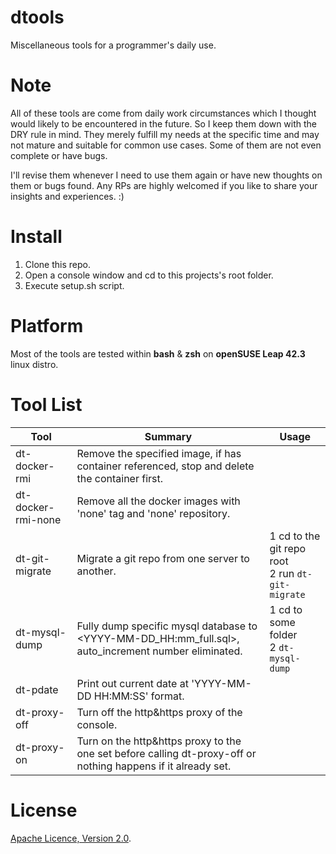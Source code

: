 # dtools
Miscellaneous tools for a programmer's  daily use.  

# Note
All of these tools are come from daily work circumstances which I thought would likely to be encountered in the future. So I keep them down with the DRY rule in mind. They merely fulfill my needs at the specific time and may not mature and suitable for common use cases. Some of them are not even complete or have bugs.  

I'll revise them whenever I need to use them again or have new thoughts on them or bugs found. Any RPs are highly welcomed if you like to share your insights and experiences. :) 

# Install
1. Clone this repo.
2. Open a console window and cd to this projects's root folder.
3. Execute setup.sh script.

# Platform
Most of the tools are tested within **bash** & **zsh** on **openSUSE Leap 42.3** linux distro.

# Tool List
| Tool | Summary | Usage |
|------|---------|-------|
| dt-docker-rmi | Remove the specified image, if has container referenced, stop and delete the container first. ||
| dt-docker-rmi-none | Remove all the docker images with 'none' tag and 'none' repository. ||
| dt-git-migrate | Migrate a git repo from one server to another. | 1 cd to the git repo root <br> 2 run `dt-git-migrate` |
| dt-mysql-dump | Fully dump specific mysql database to <YYYY-MM-DD_HH:mm_full.sql>, auto_increment number eliminated. | 1 cd to some folder <br> 2 `dt-mysql-dump` |
| dt-pdate | Print out current date at 'YYYY-MM-DD HH:MM:SS' format. ||
| dt-proxy-off | Turn off the http&https proxy of the console. ||
| dt-proxy-on | Turn on the http&https proxy to the one set before calling dt-proxy-off or nothing happens if it already set. ||

# License
[Apache Licence, Version 2.0](http://www.apache.org/licenses/LICENSE-2.0.html).
